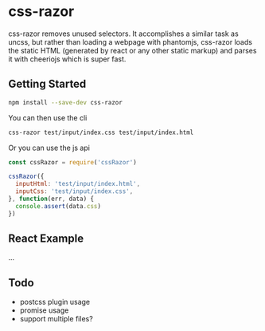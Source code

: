 # css-razor

css-razor removes unused selectors. It accomplishes a similar task as uncss, but rather than loading a webpage with phantomjs, css-razor loads the static HTML (generated by react or any other static markup) and parses it with cheeriojs which is super fast.


## Getting Started

```bash
npm install --save-dev css-razor
```

You can then use the cli

```bash
css-razor test/input/index.css test/input/index.html
```

Or you can use the js api

```js
const cssRazor = require('cssRazor')

cssRazor({
  inputHtml: 'test/input/index.html',
  inputCss: 'test/input/index.css',
}, function(err, data) {
  console.assert(data.css)
})
```


## React Example

...


## Todo

- postcss plugin usage
- promise usage
- support multiple files?

